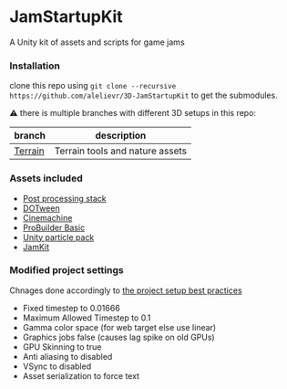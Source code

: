 # JamStartupKit
A Unity kit of assets and scripts for game jams

### Installation
clone this repo using `git clone --recursive https://github.com/alelievr/3D-JamStartupKit` to get the submodules.

:warning: there is multiple branches with different 3D setups in this repo:

branch | description
--- | ---
[Terrain](https://github.com/alelievr/3D-JamStartupKit/tree/Terrains) | Terrain tools and nature assets

### Assets included
+ [Post processing stack](https://www.assetstore.unity3d.com/en/#!/content/83912)
+ [DOTween](https://assetstore.unity.com/packages/tools/animation/dotween-hotween-v2-27676)
+ [Cinemachine](https://www.assetstore.unity3d.com/en/#!/content/79898)
+ [ProBuilder Basic](https://www.assetstore.unity3d.com/en/#!/content/11919)
+ [Unity particle pack](https://www.assetstore.unity3d.com/en/#!/content/73777)
+ [JamKit](https://github.com/alelievr/JamKit)

### Modified project settings
Chnages done accordingly to [the project setup best practices](https://blogs.unity3d.com/2017/08/10/spotlight-team-best-practices-project-setup/)

+ Fixed timestep to 0.01666
+ Maximum Allowed Timestep to 0.1
+ Gamma color space (for web target else use linear)
+ Graphics jobs false (causes lag spike on old GPUs)
+ GPU Skinning to true
+ Anti aliasing to disabled
+ VSync to disabled
+ Asset serialization to force text

